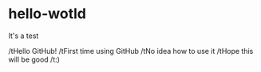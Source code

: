 # hello-wotld
It's a test

/tHello GitHub!
/tFirst time using GitHub
/tNo idea how to use it
/tHope this will be good
/t:)
